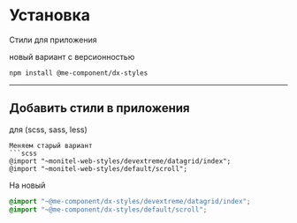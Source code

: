 # Установка
Стили для приложения 



новый вариант с версионностью

```
npm install @me-component/dx-styles
```



---
## Добавить стили в приложения

для (scss, sass, less)

```
Меняем старый вариант
```scss
@import "~monitel-web-styles/devextreme/datagrid/index";
@import "~monitel-web-styles/default/scroll";
```
На новый
```scss
@import "~@me-component/dx-styles/devextreme/datagrid/index";
@import "~@me-component/dx-styles/default/scroll";
```
